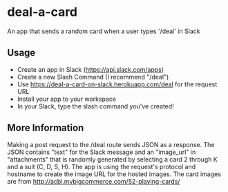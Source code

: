 # deal-a-card
An app that sends a random card when a user types '/deal' in Slack

## Usage
- Create an app in Slack (https://api.slack.com/apps)
- Create a new Slash Command (I recommend "/deal")
- Use https://deal-a-card-on-slack.herokuapp.com/deal for the request URL
- Install your app to your workspace
- In your Slack, type the slash command you've created!

## More Information
Making a post request to the /deal route sends JSON as a response. The JSON contains "text" for the Slack message and an "image_url" in "attachments" that is randomly generated by selecting a card 2 through K and a suit (C, D, S, H). 
The app is using the request's protocol and hostname to create the image URL for the hosted images. 
The card images are from http://acbl.mybigcommerce.com/52-playing-cards/
